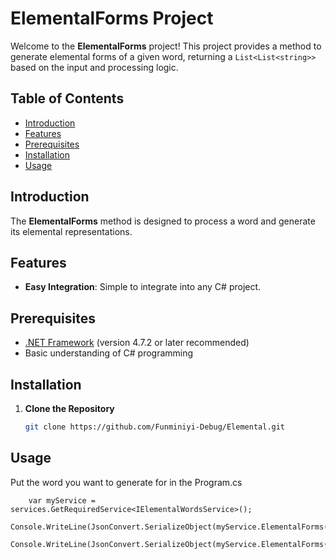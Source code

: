 # ElementalForms Project

Welcome to the **ElementalForms** project! This project provides a method to generate elemental forms of a given word, returning a `List<List<string>>` based on the input and processing logic.

## Table of Contents

- [Introduction](#introduction)
- [Features](#features)
- [Prerequisites](#prerequisites)
- [Installation](#installation)
- [Usage](#usage)

## Introduction

The **ElementalForms** method is designed to process a word and generate its elemental representations.

## Features

- **Easy Integration**: Simple to integrate into any C# project.

## Prerequisites

- [.NET Framework](https://dotnet.microsoft.com/download) (version 4.7.2 or later recommended)
- Basic understanding of C# programming

## Installation

1. **Clone the Repository**

   ```bash
   git clone https://github.com/Funminiyi-Debug/Elemental.git
    ```
## Usage

Put the word you want to generate for in the Program.cs
```   
    var myService = services.GetRequiredService<IElementalWordsService>();
    Console.WriteLine(JsonConvert.SerializeObject(myService.ElementalForms("snack")));
    Console.WriteLine(JsonConvert.SerializeObject(myService.ElementalForms("beach")));
```